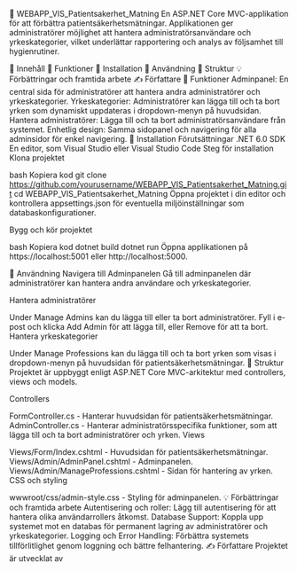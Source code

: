 ﻿🏥 WEBAPP_VIS_Patientsakerhet_Matning
En ASP.NET Core MVC-applikation för att förbättra patientsäkerhetsmätningar.
Applikationen ger administratörer möjlighet att hantera administratörsanvändare och yrkeskategorier, vilket underlättar rapportering och analys av följsamhet till hygienrutiner.

📑 Innehåll
🚀 Funktioner
🔧 Installation
📖 Användning
📂 Struktur
💡 Förbättringar och framtida arbete
✍️ Författare
🚀 Funktioner
Adminpanel: En central sida för administratörer att hantera andra administratörer och yrkeskategorier.
Yrkeskategorier: Administratörer kan lägga till och ta bort yrken som dynamiskt uppdateras i dropdown-menyn på huvudsidan.
Hantera administratörer: Lägga till och ta bort administratörsanvändare från systemet.
Enhetlig design: Samma sidopanel och navigering för alla adminsidor för enkel navigering.
🔧 Installation
Förutsättningar
.NET 6.0 SDK
En editor, som Visual Studio eller Visual Studio Code
Steg för installation
Klona projektet

bash
Kopiera kod
git clone https://github.com/yourusername/WEBAPP_VIS_Patientsakerhet_Matning.git
cd WEBAPP_VIS_Patientsakerhet_Matning
Öppna projektet i din editor och kontrollera appsettings.json för eventuella miljöinställningar som databaskonfigurationer.

Bygg och kör projektet

bash
Kopiera kod
dotnet build
dotnet run
Öppna applikationen på https://localhost:5001 eller http://localhost:5000.

📖 Användning
Navigera till Adminpanelen
Gå till adminpanelen där administratörer kan hantera andra användare och yrkeskategorier.

Hantera administratörer

Under Manage Admins kan du lägga till eller ta bort administratörer.
Fyll i e-post och klicka Add Admin för att lägga till, eller Remove för att ta bort.
Hantera yrkeskategorier

Under Manage Professions kan du lägga till och ta bort yrken som visas i dropdown-menyn på huvudsidan för patientsäkerhetsmätningar.
📂 Struktur
Projektet är uppbyggt enligt ASP.NET Core MVC-arkitektur med controllers, views och models.

Controllers

FormController.cs - Hanterar huvudsidan för patientsäkerhetsmätningar.
AdminController.cs - Hanterar administratörsspecifika funktioner, som att lägga till och ta bort administratörer och yrken.
Views

Views/Form/Index.cshtml - Huvudsidan för patientsäkerhetsmätningar.
Views/Admin/AdminPanel.cshtml - Adminpanelen.
Views/Admin/ManageProfessions.cshtml - Sidan för hantering av yrken.
CSS och styling

wwwroot/css/admin-style.css - Styling för adminpanelen.
💡 Förbättringar och framtida arbete
Autentisering och roller: Lägg till autentisering för att hantera olika användarrollers åtkomst.
Database Support: Koppla upp systemet mot en databas för permanent lagring av administratörer och yrkeskategorier.
Logging och Error Handling: Förbättra systemets tillförlitlighet genom loggning och bättre felhantering.
✍️ Författare
Projektet är utvecklat av